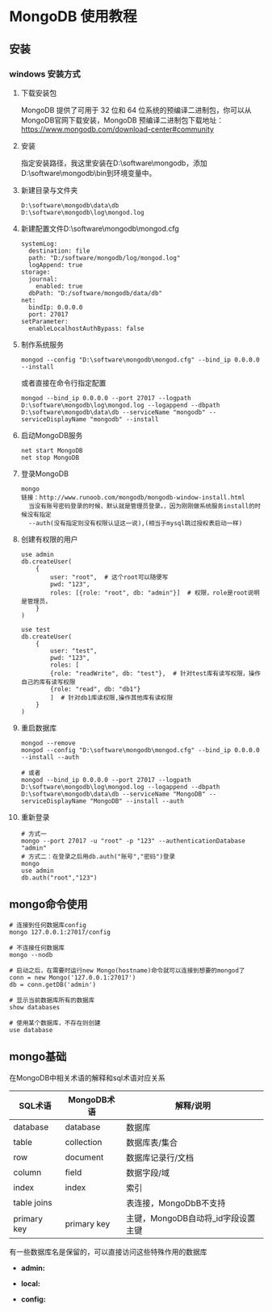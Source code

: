 



# MongoDB 使用教程



## 安装



### windows 安装方式

1. 下载安装包

   MongoDB 提供了可用于 32 位和 64 位系统的预编译二进制包，你可以从MongoDB官网下载安装，MongoDB 预编译二进制包下载地址：https://www.mongodb.com/download-center#community



2. 安装

   指定安装路径，我这里安装在D:\software\mongodb，添加D:\software\mongodb\bin到环境变量中。



3. 新建目录与文件夹

   ```
   D:\software\mongodb\data\db
   D:\software\mongodb\log\mongod.log
   ```

   

4. 新建配置文件D:\software\mongodb\mongod.cfg

   ```
   systemLog:
     destination: file
     path: "D:/software/mongodb/log/mongod.log"
     logAppend: true
   storage:
     journal:
       enabled: true
     dbPath: "D:/software/mongodb/data/db"
   net:
     bindIp: 0.0.0.0
     port: 27017
   setParameter:
     enableLocalhostAuthBypass: false
   ```



5. 制作系统服务

   ```shell
   mongod --config "D:\software\mongodb\mongod.cfg" --bind_ip 0.0.0.0 --install
   ```

   或者直接在命令行指定配置

   ```shell
   mongod --bind_ip 0.0.0.0 --port 27017 --logpath D:\software\mongodb\log\mongod.log --logappend --dbpath    D:\software\mongodb\data\db --serviceName "mongodb" --serviceDisplayName "mongodb" --install
   ```

   

6. 启动MongoDB服务

   ```shell
   net start MongoDB
   net stop MongoDB
   ```

   

7. 登录MongoDB

   ```
   mongo
   链接：http://www.runoob.com/mongodb/mongodb-window-install.html
     当没有账号密码登录的时候，默认就是管理员登录。，因为刚刚做系统服务install的时候没有指定
     --auth(没有指定则没有权限认证这一说),(相当于mysql跳过授权表启动一样)
   ```




 8. 创建有权限的用户

    ```shell
    use admin
    db.createUser(
        {
            user: "root",  # 这个root可以随便写
            pwd: "123",
            roles: [{role: "root", db: "admin"}]  # 权限，role是root说明是管理员，
        }
    )
    
    use test
    db.createUser(
        {
            user: "test",
            pwd: "123",
            roles: [
            {role: "readWrite", db: "test"},  # 针对test库有读写权限，操作自己的库有读写权限
            {role: "read", db: "db1"}
            ]  # 针对db1库读权限,操作其他库有读权限
        }
    )
    ```



9. 重启数据库

   ```shell
   mongod --remove
   mongod --config "D:\software\mongodb\mongod.cfg" --bind_ip 0.0.0.0 --install --auth
   
   # 或者
   mongod --bind_ip 0.0.0.0 --port 27017 --logpath D:\software\mongodb\log\mongod.log --logappend --dbpath
   D:\software\mongodb\data\db --serviceName "MongoDB" --serviceDisplayName "MongoDB" --install --auth
   ```



10. 重新登录

    ```shell
    # 方式一
    mongo --port 27017 -u "root" -p "123" --authenticationDatabase "admin"
    # 方式二：在登录之后用db.auth("账号","密码")登录
    mongo
    use admin
    db.auth("root","123")
    ```

    



## mongo命令使用



```shell
# 连接到任何数据库config
mongo 127.0.0.1:27017/config

# 不连接任何数据库
mongo --nodb

# 启动之后，在需要时运行new Mongo(hostname)命令就可以连接到想要的mongod了
conn = new Mongo('127.0.0.1:27017')
db = conn.getDB('admin')

# 显示当前数据库所有的数据库
show databases

# 使用某个数据库，不存在则创建
use database

```





## mongo基础

在MongoDB中相关术语的解释和sql术语对应关系

| SQL术语     | MongoDB术语 | 解释/说明                          |
| ----------- | ----------- | ---------------------------------- |
| database    | database    | 数据库                             |
| table       | collection  | 数据库表/集合                      |
| row         | document    | 数据库记录行/文档                  |
| column      | field       | 数据字段/域                        |
| index       | index       | 索引                               |
| table joins |             | 表连接，MongoDbB不支持             |
| primary key | primary key | 主键，MongoDB自动将_id字段设置主键 |



有一些数据库名是保留的，可以直接访问这些特殊作用的数据库

- **admin:** 

- **local:**
- **config:**





























